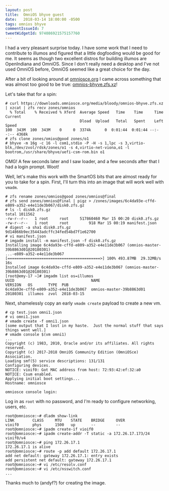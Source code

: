 ```yaml
---
layout: post
title:  OmniOS bhyve guest
date:   2018-03-14 18:00:00 -0500
tags: omnios bhyve
commentIssueId: 7
tweetWidgetId: 974086921575157760
---
```


I had a very pleasant surprise today.  I have some work that I need to
contribute to illumos and figured that a little dogfooding would be good for me.
It seems as though two excellent distros for building illumos are OpenIndiana
and OmniOS.  Since I don't really need a desktop and I've not used OmniOS
before, OmniOS seemed like a great choice for the day.

After a bit of looking around at
[omniosce.org](https://omniosce.org/download.html) I came across something that
was almost too good to be true:
[omnios-bhyve.zfs.xz](https://downloads.omniosce.org/media/bloody/omnios-bhyve.zfs.xz)!

Let's take that for a spin:

```
# curl https://downloads.omniosce.org/media/bloody/omnios-bhyve.zfs.xz | xzcat | zfs recv zones/omnios
  % Total    % Received % Xferd  Average Speed   Time    Time     Time  Current
                                 Dload  Upload   Total   Spent    Left  Speed
100  343M  100  343M    0     0  3374k      0  0:01:44  0:01:44 --:--:-- 4368k
# zfs clone zones/omios@good zones/o1
# bhyve -m 16g -c 16 -l com1,stdio -P -H -s 1,lpc -s 3,virtio-blk,/dev/zvol/rdsk/zones/o1 -s 4,virtio-net-viona,o1 -l bootrom,/usr/share/bhyve/uefi-csm-rom.bin o1
```

OMG!  A few seconds later and I saw loader, and a few seconds after that I had a
login prompt.  Woot!

Well, let's make this work with the SmartOS bits that are almost ready for you
to take for a spin.  First, I'll turn this into an image that will work well
with `vmadm`.

```
# zfs rename zones/omnios@good zones/omnios@final
# zfs send zones/omnios@final | pigz > /zones/images/6c4da93e-cffd-e809-a352-e4e11de3b067/disk0.zfs.gz
# ls -l disk0.zfs.gz
total 1011562
-rw-r--r--   1 root     root     517860460 Mar 15 00:20 disk0.zfs.gz
-rw-r--r--   1 root     root         918 Mar 15 00:19 manifest.json
# digest -a sha1 disk0.zfs.gz
9d14866b9ec35443adcffc34fed54bd7f1e62700
# vi manifest.json
# imgadm install -m manifest.json -f disk0.zfs.gz
Installing image 6c4da93e-cffd-e809-a352-e4e11de3b067 (omnios-master-39b8863d01@20180301)
...-e809-a352-e4e11de3b067 [=========================================>] 100% 493.87MB  29.32MB/s    16s
Installed image 6c4da93e-cffd-e809-a352-e4e11de3b067 (omnios-master-39b8863d01@20180301)
[root@emy-17 ~]# imgadm list os=illumos
UUID                                  NAME                      VERSION   OS       TYPE  PUB
6c4da93e-cffd-e809-a352-e4e11de3b067  omnios-master-39b8863d01  20180301  illumos  zvol  2018-03-15
```

Next, shamelessly copy an early `vmadm create` payload to create a new vm.

```
# cp test.json omni1.json
# vi omni1.json
# vmadm create -f omni1.json
[some output that I lost in my haste.  Just the normal stuff that says things went well.]
# vmadm console $(vm omni1)
...
Copyright (c) 1983, 2010, Oracle and/or its affiliates. All rights reserved.
Copyright (c) 2017-2018 OmniOS Community Edition (OmniOSce) Association.
Loading smf(5) service descriptions: 131/131
Configuring devices.
NOTICE: vioif0: Got MAC address from host: 72:93:42:ef:32:a0
NOTICE: Csum enabled.
Applying initial boot settings...
Hostname: omniosce

omniosce console login:
```

Log in as `root` with no password, and I'm ready to configure networking, users,
etc.

```
root@omniosce:~# dladm show-link
LINK        CLASS     MTU    STATE    BRIDGE     OVER
vioif0      phys      1500   up       --         --
root@omniosce:~# ipadm create-if vioif0
root@omniosce:~# ipadm create-addr -T static -a 172.26.17.173/24 vioif0/v4
root@omniosce:~# ping 172.26.17.1
172.26.17.1 is alive
root@omniosce:~# route -p add default 172.26.17.1
add net default: gateway 172.26.17.1: entry exists
add persistent net default: gateway 172.26.17.1
root@omniosce:~# vi /etc/resolv.conf
root@omniosce:~# vi /etc/nsswitch.conf
...
```

Thanks much to (andyf?) for creating the image.
